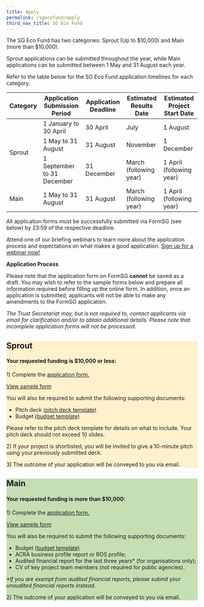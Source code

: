 ```yaml
---
title: Apply
permalink: /sgecofund/apply
third_nav_title: SG Eco Fund
---
```



The SG Eco Fund has two categories: Sprout (Up to $10,000) and Main (more than $10,000). 

Sprout applications can be submitted throughout the year, while Main applications can be submitted between 1 May and 31 August each year. 

Refer to the table below for the SG Eco Fund application timelines for each category.

<table>
<thead>
  <tr>
    <th>Category</th>
    <th>Application Submission Period</th>
    <th>Application Deadline</th>
    <th>Estimated Results Date</th>
    <th>Estimated Project Start Date</th>
  </tr>
</thead>
<tbody>
  <tr>
    <td rowspan="3">Sprout</td>
    <td>1 January to 30 April</td>
    <td>30 April</td>
    <td>July</td>
    <td>1 August   </td>
  </tr>
  <tr>
    <td>1 May to 31 August</td>
    <td>31 August</td>
    <td>November</td>
    <td>1 December</td>
  </tr>
  <tr>
    <td>1 September to 31 December</td>
    <td>31 December</td>
    <td>March (following year)</td>
    <td>1 April (following year)</td>
  </tr>
  <tr>
    <td>Main</td>
    <td>1 May to 31 August</td>
    <td>31 August</td>
    <td>March (following year)</td>
    <td>1 April (following year)</td>
  </tr>
</tbody>
</table>

All application forms must be successfully submitted via FormSG (see below) by 23:59 of the respective deadline.

Attend one of our briefing webinars to learn more about the application process and expectations on what makes a good application. <a href="https://form.gov.sg/#!/62555a215ea4620012ddc074" target="_blank">Sign up for a webinar now!</a>

**Application Process**

Please note that the application form on FormSG **cannot** be saved as a draft. You may wish to refer to the sample forms below and prepare all information required before filling up the online form. In addition, once an application is submitted, applicants will not be able to make any amendments to the FormSG application.

*The Trust Secretariat may, but is not required to, contact applicants via email for clarification and/or to obtain additional details. Please note that incomplete application forms will not be processed.*

<div class='container'>
  <div class='grid-row'>
    <div class='grid-column' style="background-color:#FFF1CC;">
        <div class="lists">
            <h2><b>Sprout</b></h2>
            <h4>Your requested funding is <b>$10,000 or less</b>:</h4>
            <div>
                <p>1) Complete the <a href="https://form.gov.sg/62305c9b09260b00127b63d4" target="_blank">application form.</a></p>
                <a href="/resources/SG-Eco-Fund-Sample-Form-(Sprout).pdf">View sample form</a>
                <p> You will also be required to submit the following supporting documents:</p>
                <ul>
                <li>Pitch deck <a href="/files/sgecofund/SG-Eco-Fund-Pitch-Deck-Template.pptx" target="_blank">(pitch deck template)</a></li>
                <li>Budget <a href="/files/sgecofund/SG-Eco-Fund-Budget-Template-2022.xlsx" target="_blank">(budget template)</a></li>
                </ul>
                <p>Please refer to the pitch deck template for details on what to include. Your pitch deck should not exceed 10 slides.</p>
                <p>2) If your project is shortlisted, you will be invited to give a 10-minute pitch using your previously submitted deck.</p>
                <p>3) The outcome of your application will be conveyed to you via email.</p>
            </div> 
        </div>
    </div>
    <div class='grid-column' style="background-color:#C5DFB3;">
        <div class="lists">
        <h2><b>Main</b></h2>
        <h4>Your requested funding is <b>more than $10,000</b>:</h4>
        <div>
            <p>1) Complete the <a href="https://form.gov.sg/62618415b91a650012d1dfdd" target="_blank">application form.</a></p>
            <a href="/resources/SG-Eco-Fund-Sample-(Main).pdf">View sample form</a>
            <p>You will also be required to submit the following supporting documents:</p>
            <ul>
            <li>Budget <a href="/files/sgecofund/SG-Eco-Fund-Budget-Template-2022.xlsx" target="_blank">(budget template)</a></li>
            <li>ACRA business profile report or ROS profile;</li>
            <li>Audited financial report for the last three years* (for organisations only);</li>
            <li>CV of key project team members (not required for public agencies).</li>
            </ul>
            <p><i>*If you are exempt from audited financial reports, please submit your unaudited financial reports instead.</i><br></p>
            <p>2) The outcome of your application will be conveyed to you via email.</p>
    </div>
